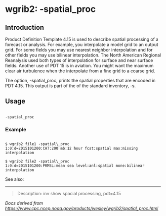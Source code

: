 # wgrib2: -spatial_proc

## Introduction

Product Definition Template 4.15 is used to describe spatial processing
of a forecast or analysis. For example, you interpolate a model
grid to an output grid. For some fields you may use nearest neighbor
interpolation and for other fields you may use bilinear interpolation.
The North American Regional Reanalysis used both types of interpolation
for surface and near surface fields. Another use of PDT 15 is in
aviation. You might want the maximum clear air turbulence when
the interpolate from a fine grid to a coarse grid.

The option, -spatial_proc, prints the
spatial properties that are encoded in PDT 4.15. This output is
part of the of the standard inventory, -s.

## Usage

```

-spatial_proc

```

### Example

```

$ wgrib2 file1 -spatial\_proc
1:0:d=2015101200:CAT:200 mb:12 hour fcst:spatial max:missing interpolation

$ wgrib2 file2 -spatial\_proc
1:0:d=2015101200:PRMSL:mean sea level:anl:spatial none:bilinear interpolation

```

See also:

---

> Description: inv show spacial processing, pdt=4.15

_Docs derived from <https://www.cpc.ncep.noaa.gov/products/wesley/wgrib2/spatial_proc.html>_
